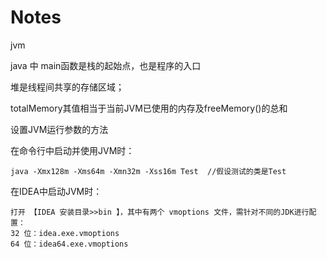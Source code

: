 # Notes
jvm

java 中 main函数是栈的起始点，也是程序的入口

堆是线程间共享的存储区域；



totalMemory其值相当于当前JVM已使用的内存及freeMemory()的总和 

设置JVM运行参数的方法

在命令行中启动并使用JVM时：

    java -Xmx128m -Xms64m -Xmn32m -Xss16m Test  //假设测试的类是Test

在IDEA中启动JVM时： 

    打开 【IDEA 安装目录>>bin 】，其中有两个 vmoptions 文件，需针对不同的JDK进行配置：
    32 位：idea.exe.vmoptions
    64 位：idea64.exe.vmoptions


